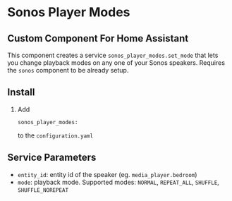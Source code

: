 # Sonos Player Modes
## Custom Component For Home Assistant

This component creates a service `sonos_player_modes.set_mode` that lets you change playback modes on any one of your Sonos speakers. Requires the `sonos` component to be already setup.

## Install
1. Add
    ```
    sonos_player_modes:
    ```
    to the `configuration.yaml`

## Service Parameters
- `entity_id`: entity id of the speaker  (eg. `media_player.bedroom`)
- `mode`: playback mode. Supported modes: `NORMAL`, `REPEAT_ALL`, `SHUFFLE`, `SHUFFLE_NOREPEAT`
